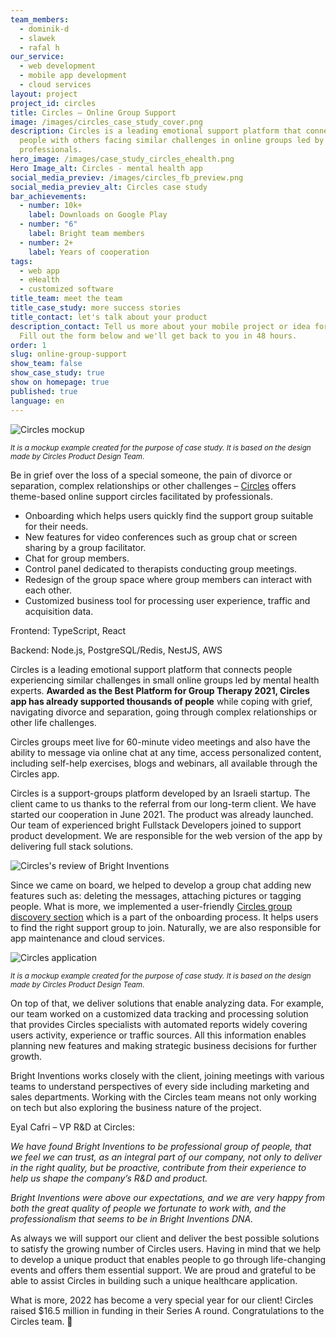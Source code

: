 ```yaml
---
team_members:
  - dominik-d
  - slawek
  - rafal h
our_service:
  - web development
  - mobile app development
  - cloud services
layout: project
project_id: circles
title: Circles – Online Group Support
image: /images/circles_case_study_cover.png
description: Circles is a leading emotional support platform that connects
  people with others facing similar challenges in online groups led by
  professionals.
hero_image: /images/case_study_circles_ehealth.png
Hero Image_alt: Circles - mental health app
social_media_previev: /images/circles_fb_preview.png
social_media_previev_alt: Circles case study
bar_achievements:
  - number: 10k+
    label: Downloads on Google Play
  - number: "6"
    label: Bright team members
  - number: 2+
    label: Years of cooperation
tags:
  - web app
  - eHealth
  - customized software
title_team: meet the team
title_case_study: more success stories
title_contact: let's talk about your product
description_contact: Tell us more about your mobile project or idea for an app.
  Fill out the form below and we'll get back to you in 48 hours.
order: 1
slug: online-group-support
show_team: false
show_case_study: true
show on homepage: true
published: true
language: en
---
```

<div class="image"><img src="/images/circles_mockup.png" alt="Circles mockup" title="It is a mockup example created for the purpose of case study. It is based on the design made by Circles Product Design Team. "  /> </div>

<sub> *It is a mockup example created for the purpose of case study. It is based on the design made by Circles Product Design Team*. </sub>

Be in grief over the loss of a special someone, the pain of divorce or separation, complex relationships or other challenges – [Circles](https://circlesup.com) offers theme-based online support circles facilitated by professionals.

<TitleWithIcon sectionTitle='main features developed by Bright Inventions:' titleIcon='/images/main_features_icon.png' titleIconAlt='main features' />

* Onboarding which helps users quickly find the support group suitable for their needs.
* New features for video conferences such as group chat or screen sharing by a group facilitator.
* Chat for group members.
* Control panel dedicated to therapists conducting group meetings.
* Redesign of the group space where group members can interact with each other.
* Customized business tool for processing user experience, traffic and acquisition data.

<TitleWithIcon sectionTitle='skills' titleIcon='/images/skills.svg' titleIconAlt='skills' />

Frontend: TypeScript, React

Backend: Node.js, PostgreSQL/Redis, NestJS, AWS

<TitleWithIcon sectionTitle='about Circles' titleIcon='/images/three_flags.svg' titleIconAlt='about' />

Circles is a leading emotional support platform that connects people experiencing similar challenges in small online groups led by mental health experts. **Awarded as the Best Platform for Group Therapy 2021, Circles app has already supported thousands of people** while coping with grief, navigating divorce and separation, going through complex relationships or other life challenges.

Circles groups meet live for 60-minute video meetings and also have the ability to message via online chat at any time, access personalized content, including self-help exercises, blogs and webinars, all available through the Circles app.

<YouTubeEmbed url='https://www.youtube.com/watch?v=3SRelp9NtAA' />

<TitleWithIcon sectionTitle='Circles development process' titleIcon='/images/gearwheel.svg' titleIconAlt='## Circles Development Process' />

Circles is a support-groups platform developed by an Israeli startup. The client came to us thanks to the referral from our long-term client. We have started our cooperation in June 2021. The product was already launched. Our team of experienced bright Fullstack Developers joined to support product development. We are responsible for the web version of the app by delivering full stack solutions.

![Circles's review of Bright Inventions](/images/circles_case_study_quote.png)

Since we came on board, we helped to develop a group chat adding new features such as: deleting the messages, attaching pictures or tagging people. What is more, we implemented a user-friendly [Circles group discovery section](https://circlesup.com/group-discovery/) which is a part of the onboarding process. It helps users to find the right support group to join. Naturally, we are also responsible for app maintenance and cloud services.

![Circles application](/images/circles_mockup_phone.png)

<sub> *It is a mockup example created for the purpose of case study. It is based on the design made by Circles Product Design Team*. </sub>

On top of that, we deliver solutions that enable analyzing data. For example, our team worked on a customized data tracking and processing solution that provides Circles specialists with automated reports widely covering users activity, experience or traffic sources. All this information enables planning new features and making strategic business decisions for further growth.

Bright Inventions works closely with the client, joining meetings with various teams to understand perspectives of every side including marketing and sales departments. Working with the Circles team means not only working on tech but also exploring the business nature of the project. 

<TitleWithIcon sectionTitle='Circles’ perspective' titleIcon='/images/clients_perspective_icon.svg' titleIconAlt='Circles’ perspective' />

Eyal Cafri – VP R&D at Circles:

*We have found Bright Inventions to be professional group of people, that we feel we can trust, as an integral part of our company, not only to deliver in the right quality, but be proactive, contribute from their experience to help us shape the company’s R&D and product.*

*Bright Inventions were above our expectations, and we are very happy from both the great quality of people we fortunate to work with, and the professionalism that seems to be in Bright Inventions DNA.*

<TitleWithIcon sectionTitle='what is next' titleIcon='/images/results_icon_title_small.png' titleIconAlt='what is next' />

As always we will support our client and deliver the best possible solutions to satisfy the growing number of Circles users. Having in mind that we help to develop a unique product that enables people to go through life-changing events and offers them essential support. We are proud and grateful to be able to assist Circles in building such a unique healthcare application.

What is more, 2022 has become a very special year for our client! Circles raised $16.5 million in funding in their Series A round. Congratulations to the Circles team. 👏